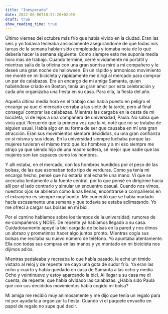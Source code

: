 ```yaml
---
title: "Inesperada"
date: 2022-06-06T18:57:26+02:00
draft: true
show_reading_time: true
---
```

Último viernes del octubre más frío que había vivido en la ciudad. Eran las seis y yo todavía tecleaba ansiosamente asegurándome de que todas mis tareas de la semana habían sido completadas y tomaba nota de lo qué debería hacer la semana siguiente. Como siempre esto me suponía media hora más de trabajo. Cuando terminé, cerré vívidamente mi portátil y mientras salía de la oficina con una gran sonrisa miré a mi compañero y le deseé una gran noche de halloween. En un rápido y armonioso movimiento me monté en mi bicicleta y rápidamente me dirigí al mercado para comprar un par de calabazas. Era un encargo de mi amiga Samanta, quien habiéndose criado en Boston, tenía un gran amor por esta celebración y cada año organizaba una fiesta en su casa. Para ella, la fiesta del año.

Aquella última media hora en el trabajo casi había puesto en peligro el encargo ya que el mercado cerraba a las siete de la tarde, pero al final conseguí comprar las calabazas. Mientras las cargaba en la cesta de mi bicicleta, vi de lejos a una compañera de universidad, Paula. No sabía que vivía aquí. Recuerdo que la primera vez que la vi, noté que no se trataba de alguien usual. Había algo en su forma de ser que causaba en mí una gran atracción. Eran sus movimientos siempre decididos, su una gran confianza en sí misma y sus ideas. En la universidad siempre luchaba porque las mujeres tuvieran el mismo trato que los hombres y a mi eso siempre me atrajo ya que siendo hijo de una madre soltera, sé mejor que nadie que las mujeres son tan capaces como los hombres.

Y allí estaba, en el mercado, con los hombros hundidos por el peso de las bolsas, de las que asomaban todo tipo de verduras. Como ya tenía mi encargo hecho, pensé que no estaría mal echarle una mano. Vi que se acercaba lentamente a la fuente central, por lo que pensé en dirigirme hacia allí por el lado contrario y simular un encuentro casual. Cuando nos vimos, nuestros ojos se abrieron como lunas llenas, encontrarse a compañeros en el extranjero es siempre muy bonito. Me comentó que se había mudado hacía escasamente una semana y que todavía se estaba aclimatando. Yo me ofrecí a cargar sus bolsas en mi bici.

Por el camino hablamos sobre los tiempos de la universidad, rumores de ex-compañeros y NOSE. De repente ya habíamos llegado a su casa. Cuidadosamente apoyé la bici cargada de bolsas en la pared y nos dimos un abrazo y prometimos hacer algo juntos pronto. Mientras cogía sus bolsas me recitaba su nuevo número de teléfono. Yo apuntaba atentamente. Ella con todas sus compras en las manos y yo montado en mi bicicleta nos dijimos adiós.

Mientras pedaleaba y recreaba lo que había pasado, le eché un tímido vistazo al reloj y de repente me cayó una gota de sudor frío. Ya eran las ocho y cuarto y había quedado en casa de Samanta a las ocho y media. Ocho y veintinueve y estoy aparcando la bici. Al llegar a su casa me di cuenta, de repente, que había olvidado las calabazas. ¿Había sido Paula que con sus decididos movimientos había cogido mi bolsa?

Mi amiga me recibió muy animosamente y me dijo que tenía un regalo para mi por ayudarla a organizar la fiesta. Cuando vi el paquete envuelto en papel de regalo no supe qué decir.


